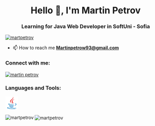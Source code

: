 <h1 align="center">Hello 👋, I'm Martin Petrov</h1>
<h3 align="center">Learning for Java Web Developer in SoftUni - Sofia</h3>

<p align="left"> <a href="https://github.com/ryo-ma/github-profile-trophy"><img src="https://github-profile-trophy.vercel.app/?username=martpetrov" alt="martpetrov" /></a> </p>

- 📫 How to reach me **Martinpetrow93@gmail.com**

<h3 align="left">Connect with me:</h3>
<p align="left">
<a href="https://www.linkedin.com/in/martin-petrov-02383a221/" target="blank"><img align="center" src="https://raw.githubusercontent.com/rahuldkjain/github-profile-readme-generator/master/src/images/icons/Social/linked-in-alt.svg" alt="martin petrov" height="30" width="40" /></a>
</p>

<h3 align="left">Languages and Tools:</h3>
<p align="left"> <a href="https://www.java.com" target="_blank" rel="noreferrer"> <img src="https://raw.githubusercontent.com/devicons/devicon/master/icons/java/java-original.svg" alt="java" width="40" height="40"/> </a> </p>

<p><img align="left" src="https://github-readme-stats.vercel.app/api/top-langs?username=martpetrov&show_icons=true&locale=en&layout=compact" alt="martpetrov" /></p>

<p>&nbsp;<img align="center" src="https://github-readme-stats.vercel.app/api?username=martpetrov&show_icons=true&locale=en" alt="martpetrov" /></p>
